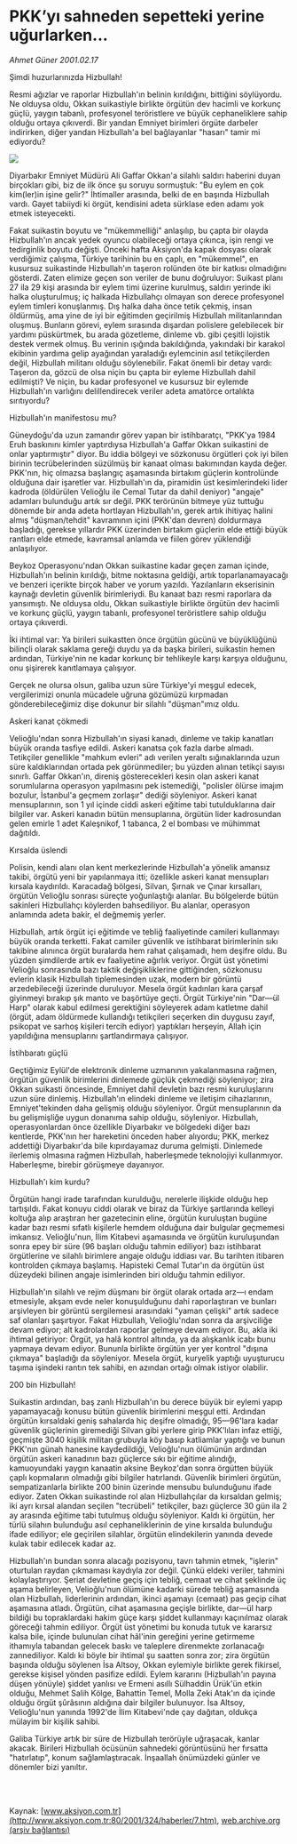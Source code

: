 # PKK’yı sahneden sepetteki yerine uğurlarken...

*Ahmet Güner 2001.02.17*

<div>
 <p class="baslik">
  Şimdi huzurlarınızda Hizbullah!
 </p>
 <p class="spot">
  Resmi ağızlar ve raporlar Hizbullah'ın belinin kırıldığını, bittiğini söylüyordu.  Ne olduysa oldu, Okkan suikastiyle birlikte örgütün dev hacimli ve korkunç  güçlü, yaygın tabanlı, profesyonel teröristlere ve büyük cephaneliklere sahip  olduğu ortaya çıkıverdi. Bir yandan Emniyet birimleri örgüte darbeler   indirirken, diğer yandan Hizbullah'a bel bağlayanlar "hasarı" tamir mi ediyordu?
 </p>
 <p class="metin">
 </p>
 <img border="0" src="/web/20010307075538im_/http://www.aksiyon.com.tr/2001/324/resimler/PKK.jpg"/>
 <p class="metin">
  Diyarbakır Emniyet Müdürü Ali Gaffar Okkan'a silahlı saldırı haberini duyan birçokları gibi, biz de ilk önce şu soruyu sormuştuk: "Bu eylem en çok kim(ler)in işine gelir?" İhtimaller arasında, belki de en başında Hizbullah vardı. Gayet tabiiydi ki örgüt, kendisini adeta sürklase eden adamı yok etmek isteyecekti.
 </p>
 <p class="metin">
  Fakat suikastin boyutu ve "mükemmelliği" anlaşılıp, bu çapta bir olayda Hizbullah'ın ancak yedek oyuncu olabileceği ortaya çıkınca, işin rengi ve tedirginlik boyutu değişti. Önceki hafta Aksiyon'da kapak dosyası olarak verdiğimiz çalışma, Türkiye tarihinin bu en çaplı, en "mükemmel", en kusursuz suikastinde Hizbullah'ın taşeron rolünden öte bir katkısı olmadığını gösterdi. Zaten elimize geçen son veriler de bunu doğruluyor: Suikast planı 27 ila 29 kişi arasında bir eylem timi üzerine kurulmuş, saldırı yerinde iki halka oluşturulmuş; iç halkada Hizbullahçı olmayan son derece profesyonel eylem timleri konuşlanmış. Dış halka daha önce tetik çekmiş, insan öldürmüş, ama yine de iyi bir eğitimden geçirilmiş Hizbullah militanlarından oluşmuş. Bunların görevi, eylem sırasında dışardan polislere gelebilecek bir yardımı püskürtmek, bu arada gözetleme, dinleme vb. gibi çeşitli lojistik destek vermek olmuş. Bu verinin ışığında bakıldığında, yakındaki bir karakol ekibinin yardıma gelip ayağından yaraladığı eylemcinin asıl tetikçilerden değil, Hizbullah militanı olduğu söylenebilir. Fakat önemli bir detay vardı: Taşeron da, gözcü de olsa niçin bu çapta bir eyleme Hizbullah dahil edilmişti? Ve niçin, bu kadar profesyonel ve kusursuz bir eylemde Hizbullah'ın varlığını delillendirecek veriler adeta amatörce ortalıkta sırıtıyordu?
 </p>
 <p class="metin">
  Hizbullah'ın manifestosu mu?
 </p>
 <p class="metin">
  Güneydoğu'da uzun zamandır görev yapan bir istihbaratçı, "PKK'ya 1984 Eruh baskınını kimler yaptırdıysa Hizbullah'a Gaffar Okkan suikastini de onlar yaptırmıştır" diyor. Bu iddia bölgeyi ve sözkonusu örgütleri çok iyi bilen birinin tecrübelerinden süzülmüş bir kanaat olması bakımından kayda değer. PKK'nın, hiç olmazsa başlangıç aşamasında birtakım güçlerin kontrolünde olduğuna dair işaretler var. Hizbullah'ın da, piramidin üst kesimlerindeki lider kadroda (öldürülen Velioğlu ile Cemal Tutar da dahil deniyor) "angaje" adamları bulunduğu artık sır değil. PKK terörünün bitmeye yüz tuttuğu dönemde bir anda adeta hortlayan Hizbullah'ın, gerek artık ihitiyaç halini almış "düşman/tehdit" kavramının içini (PKK'dan devren) doldurmaya başladığı, gerekse yıllardır PKK üzerinden birtakım güçlerin elde ettiği büyük rantları elde etmede, kavramsal anlamda ve fiilen görev yüklendiği anlaşılıyor.
 </p>
 <p class="metin">
  Beykoz Operasyonu'ndan Okkan suikastine kadar geçen zaman içinde, Hizbullah'ın belinin kırıldığı, bitme noktasına geldiği, artık toparlanamayacağı ve benzeri içerikte birçok haber ve yorum yazıldı. Yazılanların ekserisinin kaynağı devletin güvenlik birimleriydi. Bu kanaat bazı resmi raporlara da yansımıştı. Ne olduysa oldu, Okkan suikastiyle birlikte örgütün dev hacimli ve korkunç güçlü, yaygın tabanlı, profesyonel teröristlere sahip olduğu ortaya çıkıverdi.
 </p>
 <p class="metin">
  İki ihtimal var: Ya birileri suikastten önce örgütün gücünü ve büyüklüğünü bilinçli olarak saklama gereği duydu ya da başka birileri, suikastin hemen ardından, Türkiye'nin ne kadar korkunç bir tehlikeyle karşı karşıya olduğunu, onu şişirerek kanıtlamaya çalışıyor.
 </p>
 <p class="metin">
  Gerçek ne olursa olsun, galiba uzun süre Türkiye'yi meşgul edecek, vergilerimizi onunla mücadele uğruna gözümüzü kırpmadan gönderebileceğimiz dişe dokunur bir silahlı "düşman"ımız oldu.
 </p>
 <p class="metin">
  Askeri kanat çökmedi
 </p>
 <p class="metin">
  Velioğlu'ndan sonra Hizbullah'ın siyasi kanadı, dinleme ve takip kanatları büyük oranda tasfiye edildi. Askeri kanatsa çok fazla darbe almadı. Tetikçiler genellikle "mahkum evleri" adı verilen yeraltı sığınaklarında uzun süre kaldıklarından ortada pek görünmediler; bu yüzden alınan tetikçi sayısı sınırlı. Gaffar Okkan'ın, direniş gösterecekleri kesin olan askeri kanat sorumlularına operasyon yapılmasını pek istemediği, "polisler ölürse imajım bozulur, İstanbul'a geçmem zorlaşır" dediği söyleniyor. Askeri kanat mensuplarının, son 1 yıl içinde ciddi askeri eğitime tabi tutulduklarına dair bilgiler var. Askeri kanadın bütün mensuplarına, örgütün lider kadrosundan gelen emirle 1 adet Kaleşnikof, 1 tabanca, 2 el bombası ve mühimmat dağıtıldı.
 </p>
 <p class="metin">
  Kırsalda üslendi
 </p>
 <p class="metin">
  Polisin, kendi alanı olan kent merkezlerinde Hizbullah'a yönelik amansız takibi, örgütü yeni bir yapılanmaya itti;  özellikle askeri kanat mensupları kırsala kaydırıldı. Karacadağ bölgesi, Silvan, Şırnak ve Çınar kırsalları, örgütün Velioğlu sonrası süreçte yoğunlaştığı alanlar. Bu bölgelerde bütün sakinleri Hizbullahçı köylerden bahsediliyor. Bu alanlar, operasyon anlamında adeta bakir, el değmemiş yerler.
 </p>
 <p class="metin">
  Hizbullah, artık örgüt içi eğitimde ve tebliğ faaliyetinde camileri kullanmayı büyük oranda terketti. Fakat camiler güvenlik ve istihbarat birimlerinin sıkı takibine alınınca örgüt buralarda hem rahat çalışamadı, hem deşifre oldu. Bu yüzden şimdilerde artık ev faaliyetine ağırlık veriyor. Örgüt üst yönetimi Velioğlu sonrasında bazı taktik değişikliklerine gittiğinden, sözkonusu evlerin klasik Hizbullah tiplemesinden uzak, modern bir görüntü arzedebileceği üzerinde duruluyor. Mesela örgüt kadınları kara çarşaf giyinmeyi bırakıp şık manto ve başörtüye geçti. Örgüt Türkiye'nin "Dar—ül Harp" olarak kabul edilmesi gerektiğini söyleyerek adam katletme dahil (örgüt, adam öldürmede kullandığı tetikçileri seçerken din duygusu zayıf, psikopat ve sarhoş kişileri tercih ediyor) yaptıkları herşeyin, Allah için yapıldığına mensuplarını şartlandırmaya çalışıyor.
 </p>
 <p class="metin">
  İstihbaratı güçlü
 </p>
 <p class="metin">
  Geçtiğimiz Eylül'de elektronik dinleme uzmanının yakalanmasına rağmen, örgütün güvenlik birimlerini dinlemede güçlük çekmediği söyleniyor; zira Okkan suikasti öncesinde, Emniyet dahil devletin bazı resmi kuruluşlarını uzun süre dinlemiş. Hizbullah'ın elindeki dinleme ve iletişim cihazlarının, Emniyet'tekinden daha gelişmiş olduğu söyleniyor. Örgüt mensuplarının da bu gelişmişliğe uygun donanıma sahip olduğu, söyleniyor. Hizbullah, operasyonlardan önce özellikle Diyarbakır ve bölgedeki diğer bazı kentlerde, PKK'nın her hareketini önceden haber alıyordu; PKK, merkez addettiği Diyarbakır'da bile kıpırdayamaz duruma gelmişti. Dinlemede ilerlemiş olmasına rağmen Hizbullah, haberleşmede teknolojiyi kullanmıyor. Haberleşme, birebir görüşmeye dayanıyor.
 </p>
 <p class="metin">
  Hizbullah'ı kim kurdu?
 </p>
 <p class="metin">
  Örgütün hangi irade tarafından kurulduğu, nerelerle ilişkide olduğu hep tartışıldı. Fakat konuyu ciddi olarak ve biraz da Türkiye şartlarında kelleyi koltuğa alıp araştıran her gazetecinin eline, örgütün kuruluştan bugüne kadar bazı resmi sıfatlı kişilerle hemdem olduğuna dair bulgular geçmemesi imkansız. Velioğlu'nun, İlim Kitabevi aşamasında ve örgütün kuruluşundan sonra epey bir süre (96 başları olduğu tahmin ediliyor) bazı istihbarat örgütlerine ve silahlı birimlere angaje olduğu iddiası var. Bu tarihten itibaren kontrolden çıkmaya başlamış. Hapisteki Cemal Tutar'ın da örgütün üst düzeydeki bilinen angaje isimlerinden biri olduğu tahmin ediliyor.
 </p>
 <p class="metin">
  Hizbullah'ın silahlı ve rejim düşmanı bir örgüt olarak ortada arz—ı endam etmesiyle, akşam evde neler konuşulduğunu dahi raporlaştıran ve bunları arşivleyen bir görüntü sergilemesi arasındaki "yaman çelişki" artık sadece saf olanları şaşırtıyor. Fakat Hizbullah, Velioğlu'ndan sonra da arşivciliğe devam ediyor; alt kadrolardan raporlar gelmeye devam ediyor. Bu, akla iki ihtimal getiriyor: Örgüt, ya halâ kontrol altında, ya da alışkanlık icabı bunu yapmaya devam ediyor. Bununla birlikte örgütün yer yer kontrol "dışına çıkmaya" başladığı da söyleniyor. Mesela örgüt, kuryelik yaptığı uyuşturucu taşıma işindeki rantın tek sahibi, en azından ortağı olmak istiyor olabilir.
 </p>
 <p class="metin">
  200 bin Hizbullah!
 </p>
 <p class="metin">
  Suikastin ardından, baş zanlı Hizbullah'ın bu derece büyük bir eylemi yapıp yapamayacağı konusu bütün güvenlik birimlerini meşgul etti. Ardından örgütün kırsaldaki geniş sahalarda hiç deşifre olmadığı, 95—96'lara kadar güvenlik güçlerinin giremediği Silvan gibi yerlere girip PKK'lıları infaz ettiği, geçmişte 3040 kişilik militan grubuyla köy basıp katliamlar yaptığı ve bunun PKK'nın günah hanesine kaydedildiği, Velioğlu'nun ölümünün ardından örgütün askeri kanadının bazı güçlerce sıkı bir eğitime alındığı, kamuoyundaki yaygın kanaatin aksine Beykoz'dan sonra örgütten büyük çaplı kopmaların olmadığı gibi bilgiler hatırlandı. Güvenlik birimleri  örgütün, sempatizanlarla birlikte 200 binin üzerinde mensubu bulunduğunu ifade ediyor. Zaten Okkan suikastinde rol alan Hizbullahçılar da kırsaldan gelmiş; iki ayrı kırsal alandan seçilen "tecrübeli" tetikçiler, bazı güçlerce 30 gün ila 2 ay arasında eğitime tabi tutulmuş olduğu söyleniyor. Kaldı ki örgütün, her türlü silahın bulunduğu asıl cephaneliklerinin de yine kırsalda bulunduğu ifade ediliyor; ele geçirilen silahlar, örgütün elindekilerin yanında devede kulak tabir edilecek kadar az.
 </p>
 <p class="metin">
  Hizbullah'ın bundan sonra alacağı pozisyonu, tavrı tahmin etmek, "işlerin" oturtulan raydan çıkmaması kaydıyla zor değil. Çünkü eldeki veriler, tahmini kolaylaştırıyor. Şeriat devletine geçiş için tebliğ, cemaat ve cihat şeklinde üç aşama belirleyen, Velioğlu'nun ölümüne kadarki sürede tebliğ aşamasında olan Hizbullah, liderlerinin ardından, ikinci aşamayı (cemaat) pas geçip cihat aşamasına atladı. Örgütün, cihat aşamasına geçişle birlikte, dar—ül harp bildiği bu topraklardaki hakim güçe karşı şiddet kullanmayı kaçınılmaz olarak göreceği tahmin ediliyor. Örgüt üst yönetimi bu konuda tutuk ve kararsız kalsa bile, içinde bulunulan cihat hâl'inin gereğini yerine getirmeme ithamıyla tabandan gelecek baskı ve taleplere direnmekte zorlanacağı zannediliyor. Kaldı ki böyle bir ihtimal şu saatten sonra zor; zira örgütün başında olduğu söylenen İsa Altsoy, Okkan eylemiyle birlikte gerek fikirsel, gerekse kişisel yönden pasifize edildi. Eylem kararını (Hizbullah'ın payına düşen yönüyle) şiddet yanlısı ve Ermeni asıllı Sülhaddin Ürük'ün etkin olduğu, Mehmet Salih Kölge, Bahattin Temel, Molla Zeki Atak'ın da içinde olduğu örgüt şûrâsının aldığına dair bilgiler bulunuyor. İsa Altsoy, Velioğlu'nun yanında 1992'de İlim Kitabevi'nde çay dağıtan, oldukça mülayim bir kişilik sahibi.
 </p>
 <p class="metin">
  Galiba Türkiye artık bir süre de Hizbullah terörüyle uğraşacak, kanlar akacak. Birileri Hizbullah öcüsünün sahnedeki görüntüsünü her fırsatta "hatırlatıp", konum sağlamlaştıracak. İnşaallah önümüzdeki günler ve dönemler bizi yanıltır.
 </p>
 <p class="metin">
 </p>
 <br/>
 <br/>
</div>

Kaynak: [www.aksiyon.com.tr](http://www.aksiyon.com.tr:80/2001/324/haberler/7.htm), [web.archive.org (arşiv bağlantısı)](http://web.archive.org/web/20010307075538/http://www.aksiyon.com.tr:80/2001/324/haberler/7.htm)
